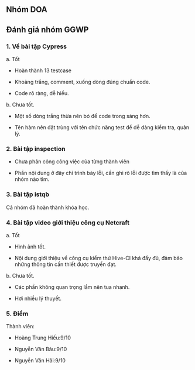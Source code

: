 ## Nhóm DOA
## Đánh giá nhóm GGWP

### 1. Về bài tập Cypress
a. Tốt
- Hoàn thành 13 testcase

- Khoảng trắng, comment, xuống dòng đúng chuẩn code.

- Code rõ ràng, dễ hiểu.

b. Chưa tốt.
- Một số dòng trắng thừa nên bỏ để code trong sáng hơn.

- Tên hàm nên đặt trùng với tên chức năng test để dễ dàng kiểm tra, quản lý.

### 2. Bài tập inspection
- Chưa phân công công việc của từng thành viên

- Phần nội dung ở đây chỉ trình bày lỗi, cần ghi rõ lỗi được tìm thấy là của nhóm nào tìm.

### 3. Bài tập istqb

Cả nhóm đã hoàn thành khóa học.

### 4. Bài tập video giới thiệu công cụ Netcraft
a. Tốt
- Hình ảnh tốt.

- Nội dung giới thiệu về công cụ kiểm thử Hive-CI khá đầy đủ, đảm bảo những thông tin cần thiết được truyền đạt.

b. Chưa tốt.
- Các phần không quan trọng lắm nên tua nhanh.

- Hơi nhiều lý thuyết.

### 5. Điểm
Thành viên:
- Hoàng Trung Hiếu:9/10

- Nguyễn Văn Báu:9/10

- Nguyễn Văn Hải:9/10



